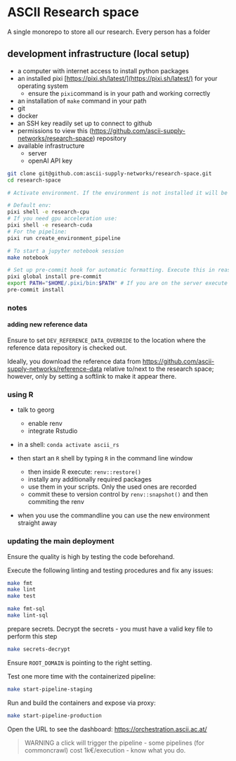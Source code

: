 # ASCII Research space

A single monorepo to store all our research.
Every person has a folder


## development infrastructure (local setup)

- a computer with internet access to install python packages
- an installed pixi [https://pixi.sh/latest/](https://pixi.sh/latest/) for your operating system
    - ensure the `pixi`command is in your path and working correctly
- an installation of `make` command in your path
- git
- docker
- an SSH key readily set up to connect to github
- permissions to view this (https://github.com/ascii-supply-networks/research-space) repository
- available infrastructure
    - server 
    - openAI API key

```bash
git clone git@github.com:ascii-supply-networks/research-space.git
cd research-space   

# Activate environment. If the environment is not installed it will be installed automaticially. 

# Default env:
pixi shell -e research-cpu 
# If you need gpu acceleration use:
pixi shell -e research-cuda
# For the pipeline:
pixi run create_environment_pipeline 

# To start a jupyter notebook session
make notebook

# Set up pre-commit hook for automatic formatting. Execute this in reasearch-space
pixi global install pre-commit
export PATH="$HOME/.pixi/bin:$PATH" # If you are on the server execute this and reload terminal
pre-commit install

```

### notes

#### adding new reference data

Ensure to set `DEV_REFERENCE_DATA_OVERRIDE` to the location where the reference data repository is checked out.

Ideally, you download the reference data from https://github.com/ascii-supply-networks/reference-data relative to/next to the research space; however, only by setting a softlink to make it appear there.

### using R

- talk to georg
    - enable renv   
    - integrate Rstudio
- in a shell: `conda activate ascii_rs`
- then start an `R` shell by typing `R` in the command line window
    - then inside R execute: `renv::restore()`
    - instally any additionally required packages
    - use them in your scripts. Only the used ones are recorded
    - commit these to version control by `renv::snapshot()` and then commiting the renv

- when you use the commandline you can use the new environment straight away

### updating the main deployment

Ensure the quality is high by testing the code beforehand.

Execute the following linting and testing procedures and fix any issues:

```bash
make fmt
make lint
make test

make fmt-sql
make lint-sql
```

prepare secrets.
Decrypt the secrets - you must have a valid key file to perform this step

```bash
make secrets-decrypt
```

Ensure `ROOT_DOMAIN` is pointing to the right setting.

Test one more time with the containerized pipeline:

```bash
make start-pipeline-staging
```

Run and build the containers and expose via proxy:

```bash
make start-pipeline-production
```

Open the URL to see the dashboard: https://orchestration.ascii.ac.at/

> WARNING a click will trigger the pipeline - some pipelines (for commoncrawl) cost 1k€/execution - know what you do.
